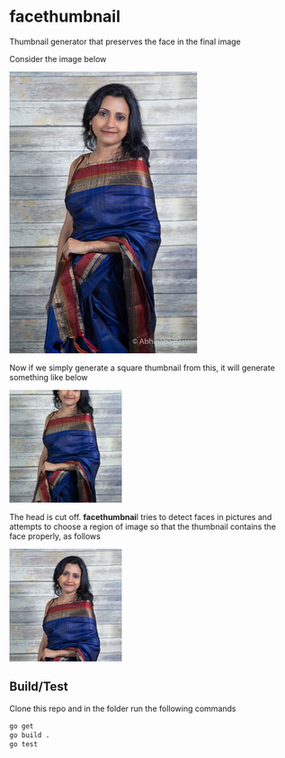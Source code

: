 # facethumbnail
Thumbnail generator that preserves the face in the final image

Consider the image below

![Sample Image](./samples/image.jpg "Sample Image")

Now if we simply generate a square thumbnail from this, it will generate something like below

![Sample Thumbnail](samples/thumbnail_bad.jpg "Sample Thumbnail")

The head is cut off. **facethumbnai**l tries to detect faces in pictures and attempts to choose a region of 
image so that the thumbnail contains the face properly, as follows

![Sample Thumbnail](samples/thumbnail_good.jpg "Sample Thumbnail")


## Build/Test
Clone this repo and in the folder run the following commands

```
go get
go build .
go test
```

